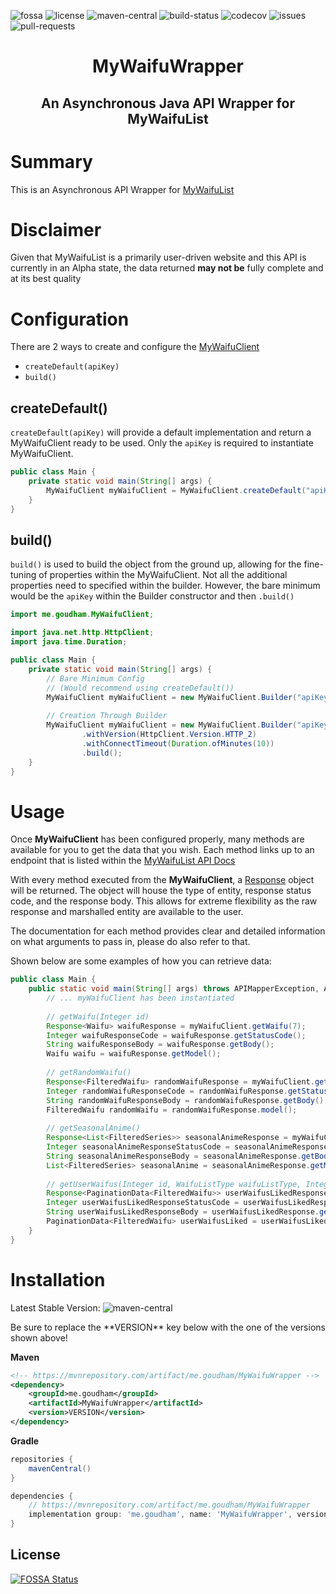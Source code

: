 [license]: https://img.shields.io/github/license/sgoudham/MyWaifuWrapper
[maven-central]: https://img.shields.io/maven-central/v/me.goudham/MyWaifuWrapper
[build-status]: https://goudham.me/jenkins/job/MyWaifuWrapper/job/main/badge/icon
[codecov]: https://codecov.io/gh/sgoudham/MyWaifuWrapper/branch/main/graph/badge.svg?token=RxUDnCWnF0
[issues]: https://img.shields.io/github/issues/sgoudham/MyWaifuWrapper?label=issues
[pull-requests]: https://img.shields.io/github/issues-pr/sgoudham/MyWaifuWrapper
[fossa]: https://app.fossa.com/api/projects/git%2Bgithub.com%2Fsgoudham%2FMyWaifuWrapper.svg?type=shield

![fossa]
![license]
![maven-central]
![build-status]
![codecov]
![issues]
![pull-requests]

<h1 align="center">MyWaifuWrapper</h1>
<h2 align="center">An Asynchronous Java API Wrapper for MyWaifuList</h2>

# Summary

This is an Asynchronous API Wrapper for [MyWaifuList](https://mywaifulist.moe/dash) 

# Disclaimer

Given that MyWaifuList is a primarily user-driven website and this API is currently in an Alpha state,
the data returned **may not be** fully complete and at its best quality

# Configuration

There are 2 ways to create and configure the [MyWaifuClient](https://github.com/sgoudham/MyWaifuWrapper/blob/main/src/main/java/me/goudham/MyWaifuClient.java)
+ `createDefault(apiKey)`
+ `build()`

## createDefault()

`createDefault(apiKey)` will provide a default implementation and return a MyWaifuClient ready to be used. Only 
the `apiKey` is required to instantiate MyWaifuClient.

```java
public class Main {
    private static void main(String[] args) {
        MyWaifuClient myWaifuClient = MyWaifuClient.createDefault("apiKey");
    }
}
```

## build()

`build()` is used to build the object from the ground up, allowing for the fine-tuning of properties within the
MyWaifuClient. Not all the additional properties need to specified within the builder. However, the bare minimum would be 
the `apiKey` within the Builder constructor and then `.build()`

```java
import me.goudham.MyWaifuClient;

import java.net.http.HttpClient;
import java.time.Duration;

public class Main {
    private static void main(String[] args) {
        // Bare Minimum Config 
        // (Would recommend using createDefault())
        MyWaifuClient myWaifuClient = new MyWaifuClient.Builder("apiKey").build();
        
        // Creation Through Builder
        MyWaifuClient myWaifuClient = new MyWaifuClient.Builder("apiKey")
                .withVersion(HttpClient.Version.HTTP_2)
                .withConnectTimeout(Duration.ofMinutes(10))
                .build();
    }
}
```

# Usage 

Once **MyWaifuClient** has been configured properly, many methods are available for you to get the data that you wish.
Each method links up to an endpoint that is listed within the [MyWaifuList API Docs](https://mywaifulist.docs.stoplight.io/api-reference)

With every method executed from the **MyWaifuClient**, a [Response]() object will be returned. The object will house
the type of entity, response status code, and the response body. This allows for extreme flexibility as the raw response 
and marshalled entity are available to the user.

The documentation for each method provides clear and detailed information on what arguments to pass in, please
do also refer to that. 

Shown below are some examples of how you can retrieve data: 

```java
public class Main {
    public static void main(String[] args) throws APIMapperException, APIResponseException {
        // ... myWaifuClient has been instantiated
        
        // getWaifu(Integer id) 
        Response<Waifu> waifuResponse = myWaifuClient.getWaifu(7);
        Integer waifuResponseCode = waifuResponse.getStatusCode();
        String waifuResponseBody = waifuResponse.getBody();
        Waifu waifu = waifuResponse.getModel();
        
        // getRandomWaifu()
        Response<FilteredWaifu> randomWaifuResponse = myWaifuClient.getRandomWaifu();
        Integer randomWaifuResponseCode = randomWaifuResponse.getStatusCode();
        String randomWaifuResponseBody = randomWaifuResponse.getBody();
        FilteredWaifu randomWaifu = randomWaifuResponse.model();
        
        // getSeasonalAnime()
        Response<List<FilteredSeries>> seasonalAnimeResponse = myWaifuClient.getSeasonalAnime();
        Integer seasonalAnimeResponseStatusCode = seasonalAnimeResponse.getStatusCode();
        String seasonalAnimeResponseBody = seasonalAnimeResponse.getBody();
        List<FilteredSeries> seasonalAnime = seasonalAnimeResponse.getModel();
    
        // getUserWaifus(Integer id, WaifuListType waifuListType, Integer pageNum)
        Response<PaginationData<FilteredWaifu>> userWaifusLikedResponse = myWaifuClient.getUserWaifus(1, WaifuListType.LIKED, 1);
        Integer userWaifusLikedResponseStatusCode = userWaifusLikedResponse.getStatusCode();
        String userWaifusLikedResponseBody = userWaifusLikedResponse.getBody();
        PaginationData<FilteredWaifu> userWaifusLiked = userWaifusLikedResponse.getModel();
    }
}
```

# Installation

Latest Stable Version: ![maven-central]
<p>Be sure to replace the **VERSION** key below with the one of the versions shown above!</p>

**Maven**
```xml
<!-- https://mvnrepository.com/artifact/me.goudham/MyWaifuWrapper -->
<dependency>
    <groupId>me.goudham</groupId>
    <artifactId>MyWaifuWrapper</artifactId>
    <version>VERSION</version>
</dependency>

```

**Gradle**
```gradle
repositories {
    mavenCentral()
}

dependencies {
    // https://mvnrepository.com/artifact/me.goudham/MyWaifuWrapper
    implementation group: 'me.goudham', name: 'MyWaifuWrapper', version: 'VERSION'
}
```

## License
[![FOSSA Status](https://app.fossa.com/api/projects/git%2Bgithub.com%2Fsgoudham%2FMyWaifuWrapper.svg?type=large)](https://app.fossa.com/projects/git%2Bgithub.com%2Fsgoudham%2FMyWaifuWrapper?ref=badge_large)
